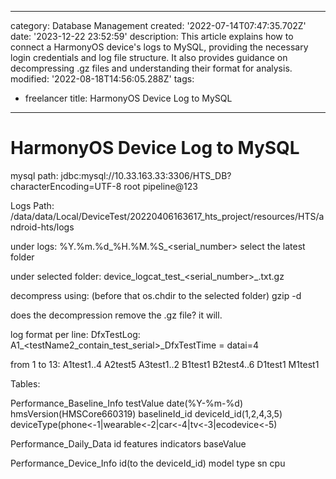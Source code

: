 ------
category: Database Management
created: '2022-07-14T07:47:35.702Z'
date: '2023-12-22 23:52:59'
description: This article explains how to connect a HarmonyOS device's logs to MySQL,
  providing the necessary login credentials and log file structure. It also provides
  guidance on decompressing .gz files and understanding their format for analysis.
modified: '2022-08-18T14:56:05.288Z'
tags:
- freelancer
title: HarmonyOS Device Log to MySQL
------

# HarmonyOS Device Log to MySQL

mysql path:
jdbc:mysql://10.33.163.33:3306/HTS_DB?characterEncoding=UTF-8
root
pipeline@123

Logs Path:
/data/data/Local/DeviceTest/20220406163617_hts_project/resources/HTS/android-hts/logs

under logs:
%Y.%m.%d_%H.%M.%S_<serial_number>
select the latest folder

under selected folder:
device_logcat_test_<serial_number>_<unknownInteger>.txt.gz

decompress using: (before that os.chdir to the selected folder)
gzip -d <file>

does the decompression remove the .gz file?
it will.

log format per line:
DfxTestLog: A1<testName>_<testName2_contain_test_serial>_DfxTestTime = <value> datai=4

from 1 to 13:
A1test1..4
A2test5
A3test1..2
B1test1
B2test4..6
D1test1
M1test1

Tables:

Performance_Baseline_Info
testValue date(%Y-%m-%d) hmsVersion(HMSCore660319) baselineId_id deviceId_id(1,2,4,3,5) deviceType(phone<-1|wearable<-2|car<-4|tv<-3|ecodevice<-5)

Performance_Daily_Data
id features indicators baseValue

Performance_Device_Info
id(to the deviceId_id) model type sn cpu




